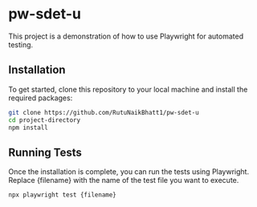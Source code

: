 # pw-sdet-u
This project is a demonstration of how to use Playwright for automated testing.

## Installation
To get started, clone this repository to your local machine and install the required packages:
```bash
git clone https://github.com/RutuNaikBhatt1/pw-sdet-u
cd project-directory
npm install
```

## Running Tests
Once the installation is complete, you can run the tests using Playwright. Replace {filename} with the name of the test file you want to execute.
```bash
npx playwright test {filename}
```

